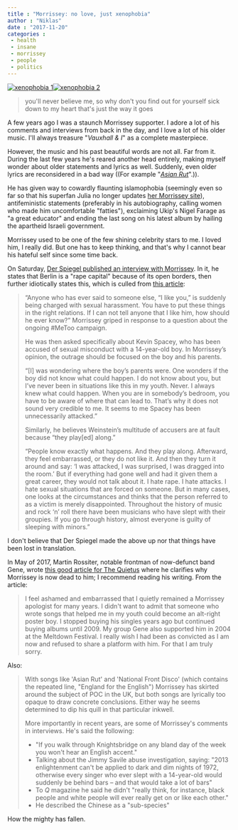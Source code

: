 ```yaml
---
title : "Morrissey: no love, just xenophobia"
author : "Niklas"
date : "2017-11-20"
categories : 
 - health
 - insane
 - morrissey
 - people
 - politics
---
```


[![xenophobia 1](https://niklasblog.com/wp-content/2017-11-20_08-22-57.png)](https://niklasblog.com/wp-content/2017-11-20_08-22-57.png)[![xenophobia 2](https://niklasblog.com/wp-content/2017-11-20_08-23-06-510x24.png)](https://niklasblog.com/wp-content/2017-11-20_08-23-06.png)

> you'll never believe me, so why don't you find out for yourself sick down to my heart that's just the way it goes

A few years ago I was a staunch Morrissey supporter. I adore a lot of his comments and interviews from back in the day, and I love a lot of his older music. I'll always treasure "_Vauxhall & I_" as a complete masterpiece. 

However, the music and his past beautiful words are not all. Far from it. During the last few years he's reared another head entirely, making myself wonder about older statements and lyrics as well. Suddenly, even older lyrics are reconsidered in a bad way ((For example "[_Asian Rut_](https://genius.com/Morrissey-asian-rut-lyrics)".)).

He has given way to cowardly flaunting islamophobia (seemingly even so far so that his superfan Julia no longer updates [her Morrissey site](http://true-to-you.net)), antifeministic statements (preferably in his autobiography, calling women who made him uncomfortable "fatties"), exclaiming Ukip's Nigel Farage as "a great educator" and ending the last song on his latest album by hailing the apartheid Israeli government.

Morrissey used to be one of the few shining celebrity stars to me. I loved him, I really did. But one has to keep thinking, and that's why I cannot bear his hateful self since some time back.

On Saturday, [Der Spiegel published an interview with Morrissey](http://www.spiegel.de/spiegel/morrissey-ueber-brexit-kevin-spacey-und-merkels-fluechtlingspolitik-a-1178545.html). In it, he states that Berlin is a "rape capital" because of its open borders, then further idiotically states this, which is culled from [this article](https://consequenceofsound.net/2017/11/morrissey-had-some-dumb-shit-to-say-in-defense-of-kevin-spacey-and-harvey-weinstein):

> “Anyone who has ever said to someone else, “I like you,” is suddenly being charged with sexual harassment. You have to put these things in the right relations. If I can not tell anyone that I like him, how should he ever know?” Morrissey griped in response to a question about the ongoing #MeToo campaign.
> 
> He was then asked specifically about Kevin Spacey, who has been accused of sexual misconduct with a 14-year-old boy. In Morrissey’s opinion, the outrage should be focused on the boy and his parents.
> 
> “\[I\] was wondering where the boy’s parents were. One wonders if the boy did not know what could happen. I do not know about you, but I’ve never been in situations like this in my youth. Never. I always knew what could happen. When you are in somebody’s bedroom, you have to be aware of where that can lead to. That’s why it does not sound very credible to me. It seems to me Spacey has been unnecessarily attacked.”
> 
> Similarly, he believes Weinstein’s multitude of accusers are at fault because “they play\[ed\] along.”
> 
> “People know exactly what happens. And they play along. Afterward, they feel embarrassed, or they do not like it. And then they turn it around and say: ‘I was attacked, I was surprised, I was dragged into the room.’ But if everything had gone well and had it given them a great career, they would not talk about it. I hate rape. I hate attacks. I hate sexual situations that are forced on someone. But in many cases, one looks at the circumstances and thinks that the person referred to as a victim is merely disappointed. Throughout the history of music and rock ‘n’ roll there have been musicians who have slept with their groupies. If you go through history, almost everyone is guilty of sleeping with minors.”

I don't believe that Der Spiegel made the above up nor that things have been lost in translation.

In May of 2017, Martin Rossiter, notable frontman of now-defunct band Gene, wrote [this good article for The Quietus](http://thequietus.com/articles/22503-morrissey-islamophobia-martin-rossiter-gene) where he clarifies why Morrissey is now dead to him; I recommend reading his writing. From the article:

> I feel ashamed and embarrassed that I quietly remained a Morrissey apologist for many years. I didn't want to admit that someone who wrote songs that helped me in my youth could become an alt-right poster boy. I stopped buying his singles years ago but continued buying albums until 2009. My group Gene also supported him in 2004 at the Meltdown Festival. I really wish I had been as convicted as I am now and refused to share a platform with him. For that I am truly sorry.

Also:

> With songs like 'Asian Rut' and 'National Front Disco' (which contains the repeated line, "England for the English") Morrissey has skirted around the subject of POC in the UK, but both songs are lyrically too opaque to draw concrete conclusions. Either way he seems determined to dip his quill in that particular inkwell.
> 
> More importantly in recent years, are some of Morrissey's comments in interviews. He's said the following:
> 
> - "If you walk through Knightsbridge on any bland day of the week you won't hear an English accent."
> - Talking about the Jimmy Savile abuse investigation, saying: "2013 enlightenment can't be applied to dark and dim nights of 1972, otherwise every singer who ever slept with a 14-year-old would suddenly be behind bars – and that would take a lot of bars"
> - To _Q_ magazine he said he didn't "really think, for instance, black people and white people will ever really get on or like each other."
> - He described the Chinese as a "sub-species"

How the mighty has fallen.
